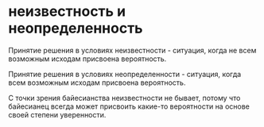 # неизвестность и неопределенность
Принятие решения в условиях неизвестности - ситуация, когда не всем возможным исходам присвоена вероятность.

Принятие решения в условиях неопределенности - ситуация, когда всем возможным исходам присвоена вероятность.

С точки зрения байесианства неизвестности не бывает, потому что байесианец всегда может присвоить какие-то вероятности на основе своей степени уверенности.